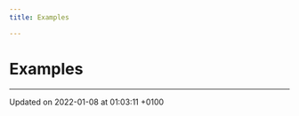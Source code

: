 ```yaml
---
title: Examples

---
```


# Examples







-------------------------------

Updated on 2022-01-08 at 01:03:11 +0100
